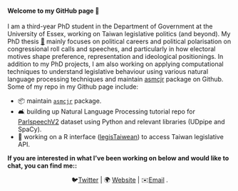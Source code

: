 #### Welcome to my GitHub page 👋

I am a third-year PhD student in the Department of Government at the University of Essex, working on Taiwan legislative politics (and beyond). My PhD thesis [📂]( https://yl17124.github.io/project/) mainly focuses on political careers and political polarisation on congressional roll calls and speeches, and particularly in how electoral motives shape preference, representation and ideological positionings. In addition to my PhD projects, I am also working on applying computational techniques to understand legislative behaviour using various natural language processing techniques and maintain [asmcjr](https://github.com/davidaarmstrong/asmcjr) package on Github. Some of my repo in my Github page include:
 
- :package: maintain [`asmcjr`](https://github.com/uniofessex/asmcjr) package. 
- 🛋 building up Natural Language Processing tutorial repo for [ParlspeechV2]() dataset using Python and relevant libraries (UDpipe and SpaCy).
- :slot_machine: working on a R interface ([legisTaiwean](https://github.com/yl17124/legisTaiwan)) to access Taiwan legislative API. 



**If you are interested in what I’ve been working on below and would like to chat, you can find me::**

<div align="center">

:bird:[Twitter](https://twitter.com/liaoyenchieh) | :earth_africa: [Website](https://yl17124.github.io/) | :envelope:[Email](yl17124@essex.ac.uk) .

</div>
